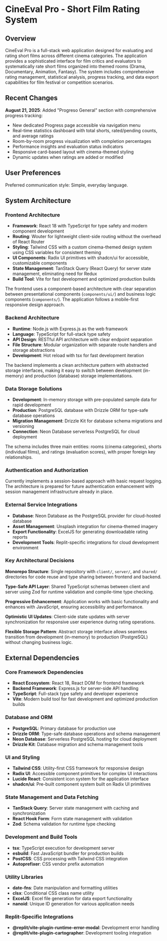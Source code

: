 # CineEval Pro - Short Film Rating System

## Overview

CineEval Pro is a full-stack web application designed for evaluating and rating short films across different cinema categories. The application provides a sophisticated interface for film critics and evaluators to systematically rate short films organized into themed rooms (Drama, Documentary, Animation, Fantasy). The system includes comprehensive rating management, statistical analysis, progress tracking, and data export capabilities for film festival or competition scenarios.

## Recent Changes

**August 21, 2025**: Added "Progreso General" section with comprehensive progress tracking:
- New dedicated Progress page accessible via navigation menu
- Real-time statistics dashboard with total shorts, rated/pending counts, and average ratings  
- Room-by-room progress visualization with completion percentages
- Performance insights and evaluation status indicators
- Responsive card-based layout with cinema-themed styling
- Dynamic updates when ratings are added or modified

## User Preferences

Preferred communication style: Simple, everyday language.

## System Architecture

### Frontend Architecture
- **Framework**: React 18 with TypeScript for type safety and modern component development
- **Routing**: Wouter for lightweight client-side routing without the overhead of React Router
- **Styling**: Tailwind CSS with a custom cinema-themed design system using CSS variables for consistent theming
- **UI Components**: Radix UI primitives with shadcn/ui for accessible, customizable components
- **State Management**: TanStack Query (React Query) for server state management, eliminating need for Redux
- **Build Tool**: Vite for fast development and optimized production builds

The frontend uses a component-based architecture with clear separation between presentational components (`components/ui/`) and business logic components (`components/`). The application follows a mobile-first responsive design approach.

### Backend Architecture
- **Runtime**: Node.js with Express.js as the web framework
- **Language**: TypeScript for full-stack type safety
- **API Design**: RESTful API architecture with clear endpoint separation
- **File Structure**: Modular organization with separate route handlers and storage abstractions
- **Development**: Hot reload with tsx for fast development iteration

The backend implements a clean architecture pattern with abstracted storage interfaces, making it easy to switch between development (in-memory) and production (database) storage implementations.

### Data Storage Solutions
- **Development**: In-memory storage with pre-populated sample data for rapid development
- **Production**: PostgreSQL database with Drizzle ORM for type-safe database operations
- **Migration Management**: Drizzle Kit for database schema migrations and versioning
- **Connection**: Neon Database serverless PostgreSQL for cloud deployment

The schema includes three main entities: rooms (cinema categories), shorts (individual films), and ratings (evaluation scores), with proper foreign key relationships.

### Authentication and Authorization
Currently implements a session-based approach with basic request logging. The architecture is prepared for future authentication enhancement with session management infrastructure already in place.

### External Service Integrations
- **Database**: Neon Database as the PostgreSQL provider for cloud-hosted database
- **Asset Management**: Unsplash integration for cinema-themed imagery
- **Export Functionality**: ExcelJS for generating downloadable rating reports
- **Development Tools**: Replit-specific integrations for cloud development environment

### Key Architectural Decisions

**Monorepo Structure**: Single repository with `client/`, `server/`, and `shared/` directories for code reuse and type sharing between frontend and backend.

**Type-Safe API Layer**: Shared TypeScript schemas between client and server using Zod for runtime validation and compile-time type checking.

**Progressive Enhancement**: Application works with basic functionality and enhances with JavaScript, ensuring accessibility and performance.

**Optimistic UI Updates**: Client-side state updates with server synchronization for responsive user experience during rating operations.

**Flexible Storage Pattern**: Abstract storage interface allows seamless transition from development (in-memory) to production (PostgreSQL) without changing business logic.

## External Dependencies

### Core Framework Dependencies
- **React Ecosystem**: React 18, React DOM for frontend framework
- **Backend Framework**: Express.js for server-side API handling
- **TypeScript**: Full-stack type safety and developer experience
- **Vite**: Modern build tool for fast development and optimized production builds

### Database and ORM
- **PostgreSQL**: Primary database for production use
- **Drizzle ORM**: Type-safe database operations and schema management
- **Neon Database**: Serverless PostgreSQL hosting for cloud deployment
- **Drizzle Kit**: Database migration and schema management tools

### UI and Styling
- **Tailwind CSS**: Utility-first CSS framework for responsive design
- **Radix UI**: Accessible component primitives for complex UI interactions
- **Lucide React**: Consistent icon system for the application interface
- **shadcn/ui**: Pre-built component system built on Radix UI primitives

### State Management and Data Fetching
- **TanStack Query**: Server state management with caching and synchronization
- **React Hook Form**: Form state management with validation
- **Zod**: Schema validation for runtime type checking

### Development and Build Tools
- **tsx**: TypeScript execution for development server
- **esbuild**: Fast JavaScript bundler for production builds
- **PostCSS**: CSS processing with Tailwind CSS integration
- **Autoprefixer**: CSS vendor prefix automation

### Utility Libraries
- **date-fns**: Date manipulation and formatting utilities
- **clsx**: Conditional CSS class name utility
- **ExcelJS**: Excel file generation for data export functionality
- **nanoid**: Unique ID generation for various application needs

### Replit-Specific Integrations
- **@replit/vite-plugin-runtime-error-modal**: Development error handling
- **@replit/vite-plugin-cartographer**: Development tooling integration